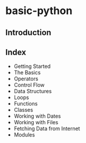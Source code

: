 # basic-python

## Introduction

## Index 
* Getting Started
* The Basics
* Operators
* Control Flow
* Data Structures
* Loops
* Functions
* Classes
* Working with Dates
* Working with Files
* Fetching Data from Internet
* Modules

